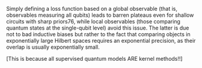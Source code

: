 Simply defining a loss function based on a global observable (that is, observables measuring all qubits) leads to barren plateaus even for shallow circuits with sharp priors76, while local observables (those comparing quantum states at the single-qubit level) avoid this issue. The latter is due not to bad inductive biases but rather to the fact that comparing objects in exponentially large Hilbert spaces requires an exponential precision, as their overlap is usually exponentially small.

[This is because all supervised quantum models ARE kernel methods!!]